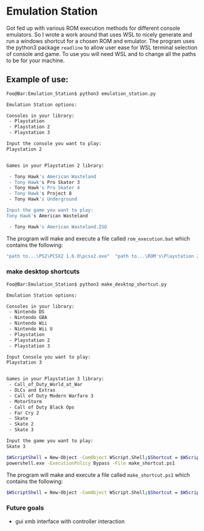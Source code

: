 # Emulation Station

Got fed up with various ROM execution methods for different console emulators. So I wrote a work around that uses WSL to nicely generate and run a windows shortcut for a chosen ROM and emulator. The program uses the python3 package `readline` to allow user ease for WSL terminal selection of console and game. To use you will need WSL and to change all the paths to be for your machine.
## Example of use:
```bash
Foo@Bar:Emulation_Station$ python3 emulation_station.py

Emulation Station options:

Consoles in your library:
 - Playstation
 - Playstation 2
 - Playstation 3

Input the console you want to play:
Playstation 2


Games in your Playstation 2 library:

 - Tony Hawk's American Wasteland
 - Tony Hawk's Pro Skater 3
 - Tony Hawk's Pro Skater 4
 - Tony Hawk's Project 8
 - Tony Hawk's Underground

Input the game you want to play:
Tony Hawk's American Wasteland

 - Tony Hawk's American Wasteland.ISO
 ```

The program will make and execute a file called `rom_execution.bat` which contains the following:

```bash
"path to...\PS2\PCSX2 1.6.0\pcsx2.exe"  "path to...\ROM's\Playstation 2\Tony Hawk's American Wasteland\Tony Hawk's American Wasteland.ISO"
```


### make desktop shortcuts
```bash
Foo@Bar:Emulation_Station$ python3 make_desktop_shortcut.py

Emulation Station options:

Consoles in your library:
 - Nintendo DS
 - Nintendo GBA
 - Nintendo Wii
 - Nintendo Wii U
 - Playstation
 - Playstation 2
 - Playstation 3

Input Console you want to play:
Playstation 3


Games in your Playstation 3 library:
 - Call_of_Duty_World_at_War
 - DLCs and Extras
 - Call of Duty Modern Warfare 3
 - MotorStorm
 - Call of Duty Black Ops
 - Far Cry 2
 - Skate
 - Skate 2
 - Skate 3

Input the game you want to play:
Skate 3

$WScriptShell = New-Object -ComObject WScript.Shell;$Shortcut = $WScriptShell.CreateShortcut("C:\Users\benja\Desktop\Skate 3.lnk");$Shortcut.TargetPath = '"C:\Users\benja\Documents\Entertainment\Gaming\Launchers\PS3\rpcs3.exe"';$ShortCut.Arguments=' "E:\ROMs\Playstation 3\Skate 3\PS3_GAME\USRDIR\EBOOT.BIN"';$shortcut.IconLocation="E:\ROM_ICOs\Skate 3.ico";$Shortcut.Save()
powershell.exe -ExecutionPolicy Bypass -File make_shortcut.ps1
```


The program will make and execute a file called `make_shortcut.ps1` which contains the following:

```bash
$WScriptShell = New-Object -ComObject WScript.Shell;$Shortcut = $WScriptShell.CreateShortcut("C:\Users\benja\Desktop\Skate 3.lnk");$Shortcut.TargetPath = '"C:\Users\benja\Documents\Entertainment\Gaming\Launchers\PS3\rpcs3.exe"';$ShortCut.Arguments=' "E:\ROMs\Playstation 3\Skate 3\PS3_GAME\USRDIR\EBOOT.BIN"';$shortcut.IconLocation="E:\ROM_ICOs\Skate 3.ico";$Shortcut.Save()```
```

### Future goals
 - gui xmb interface with controller interaction
